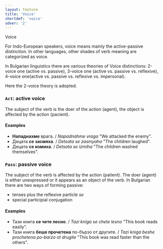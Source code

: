 ```yaml
---
layout: feature
title: 'Voice'
shortdef: 'voice'
udver: '2'
---
```


Voice

For Indo-European speakers, voice means mainly the active-passive
distinction. In other languages, other shades of verb meaning are
categorized as voice.

In Bulgarian linguistics there are various theories of Voice distinctions: 2-voice one (active vs. passive),
3-voice one (active vs. passive vs. reflexive), 4-voice one(active vs. passive vs. reflexive vs. impersonal).

Here the 2-voice theory is adopted.

### <a name="Act">`Act`</a>: active voice

The subject of the verb is the doer of the action (agent), the object
is affected by the action (pacient).

#### Examples

- <b>Нападнахме</b> врага. / _Napadnahme vraga_ "We attacked the enemy".
- Децата <b>се засмяха</b>. / _Detsata se zasmyaha_ "The children laughed".
- Децата <b>се измиха</b>. / _Detsata se izmiha_ "The children washed themselves".

### <a name="Pass">`Pass`</a>: passive voice

The subject of the verb is affected by the action (patient). The doer
(agent) is either unexpressed or it appears as an object of the verb.
In Bulgarian there are two ways of forming passive:

* tenses plus the reflexive particle _se_
* special participial conjugation

#### Examples

- Тази книга <b>се чете лесно</b>. / _Tazi kniga se chete lesno_ "This book reads easily".
- Тази книга <b>беше прочетена</b> по-бързо от другите. / _Tazi kniga beshe prochetena po-barzo ot drugite_ "This book was read faster than the others".
<!-- Interlanguage links updated St lis 3 20:58:32 CET 2021 -->
